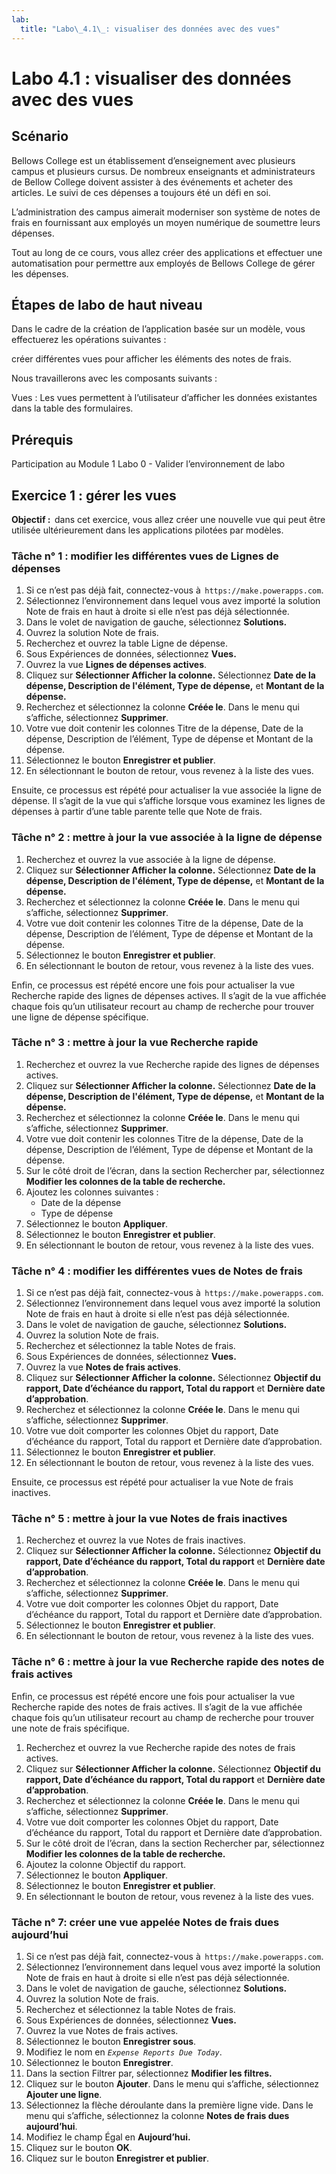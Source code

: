 ```yaml
---
lab:
  title: "Labo\_4.1\_: visualiser des données avec des vues"
---
```


# Labo 4.1 : visualiser des données avec des vues

## Scénario

Bellows College est un établissement d’enseignement avec plusieurs campus et plusieurs cursus. De nombreux enseignants et administrateurs de Bellow College doivent assister à des événements et acheter des articles. Le suivi de ces dépenses a toujours été un défi en soi.

L’administration des campus aimerait moderniser son système de notes de frais en fournissant aux employés un moyen numérique de soumettre leurs dépenses.

Tout au long de ce cours, vous allez créer des applications et effectuer une automatisation pour permettre aux employés de Bellows College de gérer les dépenses.

## Étapes de labo de haut niveau

Dans le cadre de la création de l’application basée sur un modèle, vous effectuerez les opérations suivantes :

créer différentes vues pour afficher les éléments des notes de frais.

Nous travaillerons avec les composants suivants :

Vues : Les vues permettent à l’utilisateur d’afficher les données existantes dans la table des formulaires.

## Prérequis

Participation au Module 1 Labo 0 - Valider l’environnement de labo

## Exercice 1 : gérer les vues

**Objectif :**  dans cet exercice, vous allez créer une nouvelle vue qui peut être utilisée ultérieurement dans les applications pilotées par modèles.

### Tâche n° 1 : modifier les différentes vues de Lignes de dépenses

1. Si ce n’est pas déjà fait, connectez-vous à  `https://make.powerapps.com`.
2. Sélectionnez l’environnement dans lequel vous avez importé la solution Note de frais en haut à droite si elle n’est pas déjà sélectionnée.
3. Dans le volet de navigation de gauche, sélectionnez **Solutions.**
4. Ouvrez la solution Note de frais.
5. Recherchez et ouvrez la table Ligne de dépense.
6. Sous Expériences de données, sélectionnez **Vues.**
7. Ouvrez la vue **Lignes de dépenses actives**.
8. Cliquez sur **Sélectionner Afficher la colonne.** Sélectionnez **Date de la dépense, Description de l'élément, Type de dépense,** et **Montant de la dépense.**
9. Recherchez et sélectionnez la colonne **Créée le**. Dans le menu qui s’affiche, sélectionnez **Supprimer**.
10. Votre vue doit contenir les colonnes Titre de la dépense, Date de la dépense, Description de l’élément, Type de dépense et Montant de la dépense.
11. Sélectionnez le bouton **Enregistrer et publier**.
12. En sélectionnant le bouton de retour, vous revenez à la liste des vues.

Ensuite, ce processus est répété pour actualiser la vue associée la ligne de dépense. Il s’agit de la vue qui s’affiche lorsque vous examinez les lignes de dépenses à partir d’une table parente telle que Note de frais.

### Tâche n° 2 : mettre à jour la vue associée à la ligne de dépense 

1. Recherchez et ouvrez la vue associée à la ligne de dépense.
2. Cliquez sur **Sélectionner Afficher la colonne.** Sélectionnez **Date de la dépense, Description de l'élément, Type de dépense,** et **Montant de la dépense.**
3. Recherchez et sélectionnez la colonne **Créée le**. Dans le menu qui s’affiche, sélectionnez **Supprimer**.
4. Votre vue doit contenir les colonnes Titre de la dépense, Date de la dépense, Description de l’élément, Type de dépense et Montant de la dépense.
5. Sélectionnez le bouton **Enregistrer et publier**.
6. En sélectionnant le bouton de retour, vous revenez à la liste des vues.

Enfin, ce processus est répété encore une fois pour actualiser la vue Recherche rapide des lignes de dépenses actives. Il s’agit de la vue affichée chaque fois qu’un utilisateur recourt au champ de recherche pour trouver une ligne de dépense spécifique.

### Tâche n° 3 : mettre à jour la vue Recherche rapide

1. Recherchez et ouvrez la vue Recherche rapide des lignes de dépenses actives.
2. Cliquez sur **Sélectionner Afficher la colonne.** Sélectionnez **Date de la dépense, Description de l'élément, Type de dépense,** et **Montant de la dépense.**
3. Recherchez et sélectionnez la colonne **Créée le**. Dans le menu qui s’affiche, sélectionnez **Supprimer**.
4. Votre vue doit contenir les colonnes Titre de la dépense, Date de la dépense, Description de l’élément, Type de dépense et Montant de la dépense.
5. Sur le côté droit de l’écran, dans la section Rechercher par, sélectionnez **Modifier les colonnes de la table de recherche.**
6. Ajoutez les colonnes suivantes :
    - Date de la dépense
    - Type de dépense
7. Sélectionnez le bouton **Appliquer**.
8. Sélectionnez le bouton **Enregistrer et publier**.
9. En sélectionnant le bouton de retour, vous revenez à la liste des vues.

### Tâche n° 4 : modifier les différentes vues de Notes de frais

1. Si ce n’est pas déjà fait, connectez-vous à  `https://make.powerapps.com`.
2. Sélectionnez l’environnement dans lequel vous avez importé la solution Note de frais en haut à droite si elle n’est pas déjà sélectionnée.
3. Dans le volet de navigation de gauche, sélectionnez **Solutions.**
4. Ouvrez la solution Note de frais.
5. Recherchez et sélectionnez la table Notes de frais.
6. Sous Expériences de données, sélectionnez **Vues.**
7. Ouvrez la vue **Notes de frais actives**.
8. Cliquez sur **Sélectionner Afficher la colonne.** Sélectionnez **Objectif du rapport, Date d’échéance du rapport, Total du rapport** et **Dernière date d’approbation**.
9. Recherchez et sélectionnez la colonne **Créée le**. Dans le menu qui s’affiche, sélectionnez **Supprimer**.
10. Votre vue doit comporter les colonnes Objet du rapport, Date d’échéance du rapport, Total du rapport et Dernière date d’approbation.
11. Sélectionnez le bouton **Enregistrer et publier**.
12. En sélectionnant le bouton de retour, vous revenez à la liste des vues.

Ensuite, ce processus est répété pour actualiser la vue Note de frais inactives.

### Tâche n° 5 : mettre à jour la vue Notes de frais inactives

1. Recherchez et ouvrez la vue Notes de frais inactives.
2. Cliquez sur **Sélectionner Afficher la colonne.** Sélectionnez **Objectif du rapport, Date d’échéance du rapport, Total du rapport** et **Dernière date d’approbation**.
3. Recherchez et sélectionnez la colonne **Créée le**. Dans le menu qui s’affiche, sélectionnez **Supprimer**.
4. Votre vue doit comporter les colonnes Objet du rapport, Date d’échéance du rapport, Total du rapport et Dernière date d’approbation.
5. Sélectionnez le bouton **Enregistrer et publier**.
6. En sélectionnant le bouton de retour, vous revenez à la liste des vues.

### Tâche n° 6 : mettre à jour la vue Recherche rapide des notes de frais actives 

Enfin, ce processus est répété encore une fois pour actualiser la vue Recherche rapide des notes de frais actives. Il s’agit de la vue affichée chaque fois qu’un utilisateur recourt au champ de recherche pour trouver une note de frais spécifique.

1. Recherchez et ouvrez la vue Recherche rapide des notes de frais actives.
2. Cliquez sur **Sélectionner Afficher la colonne.** Sélectionnez **Objectif du rapport, Date d’échéance du rapport, Total du rapport** et **Dernière date d’approbation**.
3. Recherchez et sélectionnez la colonne **Créée le**. Dans le menu qui s’affiche, sélectionnez **Supprimer**.
4. Votre vue doit comporter les colonnes Objet du rapport, Date d’échéance du rapport, Total du rapport et Dernière date d’approbation.
5. Sur le côté droit de l’écran, dans la section Rechercher par, sélectionnez **Modifier les colonnes de la table de recherche.**
6. Ajoutez la colonne Objectif du rapport.
7. Sélectionnez le bouton **Appliquer**.
8. Sélectionnez le bouton **Enregistrer et publier**.
9. En sélectionnant le bouton de retour, vous revenez à la liste des vues.

### Tâche n° 7: créer une vue appelée Notes de frais dues aujourd’hui

1. Si ce n’est pas déjà fait, connectez-vous à  `https://make.powerapps.com`.
2. Sélectionnez l’environnement dans lequel vous avez importé la solution Note de frais en haut à droite si elle n’est pas déjà sélectionnée.
3. Dans le volet de navigation de gauche, sélectionnez **Solutions.**
4. Ouvrez la solution Note de frais.
5. Recherchez et sélectionnez la table Notes de frais.
6. Sous Expériences de données, sélectionnez **Vues.**
7. Ouvrez la vue Notes de frais actives.
8. Sélectionnez le bouton **Enregistrer sous**.
9. Modifiez le nom en *`Expense Reports Due Today`*.
10. Sélectionnez le bouton **Enregistrer**.
11. Dans la section Filtrer par, sélectionnez **Modifier les filtres.**
12. Cliquez sur le bouton **Ajouter**. Dans le menu qui s’affiche, sélectionnez **Ajouter une ligne**.
13. Sélectionnez la flèche déroulante dans la première ligne vide. Dans le menu qui s’affiche, sélectionnez la colonne **Notes de frais dues aujourd’hui**.
14. Modifiez le champ Égal en **Aujourd’hui.**
15. Cliquez sur le bouton **OK**.
16. Cliquez sur le bouton **Enregistrer et publier**.

